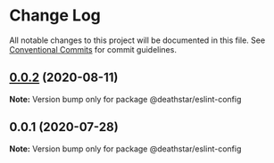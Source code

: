 # Change Log

All notable changes to this project will be documented in this file.
See [Conventional Commits](https://conventionalcommits.org) for commit guidelines.

## [0.0.2](https://github.com/aws-samples/aws-iot-kickstart/compare/@deathstar/eslint-config@0.0.1...@deathstar/eslint-config@0.0.2) (2020-08-11)

**Note:** Version bump only for package @deathstar/eslint-config





## 0.0.1 (2020-07-28)

**Note:** Version bump only for package @deathstar/eslint-config

